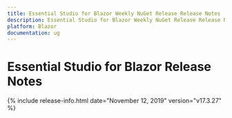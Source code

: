 ```yaml
---
title: Essential Studio for Blazor Weekly NuGet Release Release Notes  
description: Essential Studio for Blazor Weekly NuGet Release Release Notes  
platform: Blazor
documentation: ug
---
```


# Essential Studio for Blazor  Release Notes  

{% include release-info.html date="November 12, 2019"  version="v17.3.27" %} 

